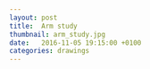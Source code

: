 ```yaml
---
layout: post
title:  Arm study
thumbnail: arm_study.jpg
date:   2016-11-05 19:15:00 +0100
categories: drawings
---
```

